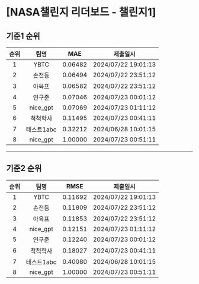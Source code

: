 # [NASA챌린지 리더보드 - 챌린지1]
## 기준1 순위
| 순위 | 팀명 | MAE | 제출일시 |
|:----:|:----:|:-----:|:----:|
| 1 | YBTC | 0.06482 | 2024/07/22 19:01:13 |
| 2 | 손전등 | 0.06494 | 2024/07/22 23:51:12 |
| 3 | 아육프 | 0.06582 | 2024/07/22 23:51:12 |
| 4 | 연구준 | 0.07046 | 2024/07/23 00:01:12 |
| 5 | nice_gpt | 0.07069 | 2024/07/23 01:11:12 |
| 6 | 척척학사 | 0.11495 | 2024/07/23 00:41:11 |
| 7 | 테스트1abc | 0.32212 | 2024/06/28 10:01:15 |
| 8 | nice_gpt | 1.00000 | 2024/07/23 00:51:11 |
___
## 기준2 순위
| 순위 | 팀명 | RMSE | 제출일시 |
|:----:|:----:|:-----:|:----:|
| 1 | YBTC | 0.11692 | 2024/07/22 19:01:13 |
| 2 | 손전등 | 0.11809 | 2024/07/22 23:51:12 |
| 3 | 아육프 | 0.11853 | 2024/07/22 23:51:12 |
| 4 | nice_gpt | 0.12151 | 2024/07/23 01:11:12 |
| 5 | 연구준 | 0.12240 | 2024/07/23 00:01:12 |
| 6 | 척척학사 | 0.18027 | 2024/07/23 00:41:11 |
| 7 | 테스트1abc | 0.40080 | 2024/06/28 10:01:15 |
| 8 | nice_gpt | 1.00000 | 2024/07/23 00:51:11 |
